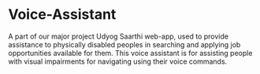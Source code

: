 # Voice-Assistant
A part of our major project Udyog Saarthi web-app, used to provide assistance to physically disabled peoples in searching and applying job opportunities available for them. This voice assistant is for assisting people with visual impairments for navigating using their voice commands.
